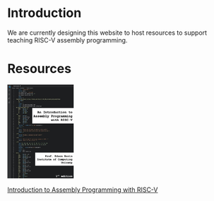 # Introduction

We are currently designing this website to host resources to support teaching RISC-V assembly programming.

# Resources

<a href="book/riscv-book.html"><img src="images/book-cover-icon.jpg" width="150"/></a> 

<a href="book/riscv-book.html">Introduction to Assembly Programming with RISC-V</a> 

